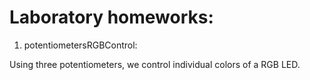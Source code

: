 # Laboratory homeworks:

1. potentiometersRGBControl:

Using three potentiometers, we control individual colors of a RGB LED.
